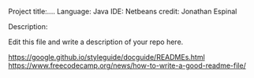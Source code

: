 Project title:....
Language: Java
IDE: Netbeans
credit: Jonathan Espinal


Description:

Edit this file and write a description of your repo here. 

https://google.github.io/styleguide/docguide/READMEs.html 
https://www.freecodecamp.org/news/how-to-write-a-good-readme-file/
